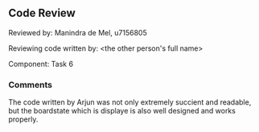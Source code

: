 ## Code Review

Reviewed by: Manindra de Mel, u7156805

Reviewing code written by: <the other person's full name> <other uid>

Component: Task 6

### Comments 

The code written by Arjun was not only extremely succient and readable, but the boardstate which is displaye is also well designed and works properly. 


